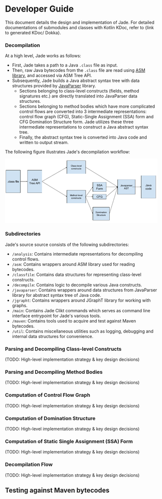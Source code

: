 # Developer Guide

This document details the design and implementation of Jade. For detailed documentations of submodules and classes with Kotlin KDoc, refer to {link to generated KDoc/ Dokka}.

### Decompilation

At a high level, Jade works as follows:
- First, Jade takes a path to a Java `.class` file as input.
- Then, raw Java bytecodes from the `.class` file are read using [ASM library](https://asm.ow2.io/), and accessed via ASM Tree API.
- Subsequently, Jade builds a Java abstract syntax tree with data structures provided by [JavaParser](https://javaparser.org/) library.
	- Sections belonging to class-level constructs (fields, method signatures etc.) are directly translated into JavaParser data structures.
	- Sections belonging to method bodies which have more complicated control flows are converted into 3 intermediate representations: control flow graph (CFG), Static-Single Assignment (SSA) form and CFG Domination Structure form. Jade utilizes these three intermediate representations to construct a Java abstract syntax tree.
	- Finally, the abstract syntax tree is converted into Java code and written to output stream.

The following figure illustrates Jade's decompilation workflow:

![Jade Architecture](assets/jade_architecture.png)

### Subdirectories
Jade's source source consists of the following subdirectories:

- `/analysis`: Contains intermediate representations for decompiling control flows.
- `/asm`: Contains wrappers around ASM library used for reading bytecodes.
- `/classfile`: Contains data structures for representing class-level constructs.
- `/decompile`: Contains logic to decompile various Java constructs.
- `/javaparser`: Contains wrappers around data structures from JavaParser library for abstract syntax tree of Java code.
- `/jgrapht`: Contains wrappers around JGraphT library for working with graphs.
- `/main`: Contains Jade Clikt commands which serves as command line interface entrypoint for Jade's various tools.
- `/maven`: Contains tools used to acquire and test against Maven bytecodes.
- `/util`: Contains miscellaneous utilities such as logging, debugging and internal data structures for convenience.

### Parsing and Decompiling Class-level Constructs
(TODO: High-level implementation strategy & key design decisions)

### Parsing and Decompiling Method Bodies
(TODO: High-level implementation strategy & key design decisions)

### Computation of Control Flow Graph
(TODO: High-level implementation strategy & key design decisions)

### Computation of Domination Structure
(TODO: High-level implementation strategy & key design decisions)

### Computation of Static Single Assignment (SSA) Form
(TODO: High-level implementation strategy & key design decisions)

### Decompilation Flow
(TODO: High-level implementation strategy & key design decisions)

## Testing against Maven bytecodes
